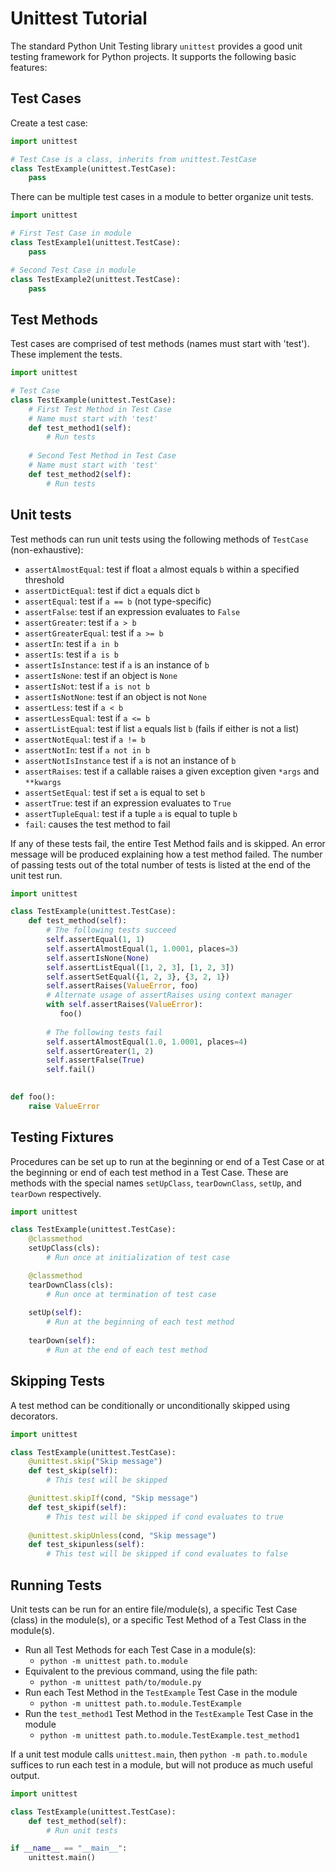 # Unittest Tutorial
The standard Python Unit Testing library `unittest` provides a good unit testing framework for Python projects. It supports the following basic features:

## Test Cases
Create a test case:
```py
import unittest

# Test Case is a class, inherits from unittest.TestCase
class TestExample(unittest.TestCase):
    pass
```
There can be multiple test cases in a module to better organize unit tests.
```py
import unittest

# First Test Case in module
class TestExample1(unittest.TestCase):
    pass

# Second Test Case in module
class TestExample2(unittest.TestCase):
    pass
```

## Test Methods
Test cases are comprised of test methods (names must start with 'test'). These implement the tests.
```py
import unittest

# Test Case
class TestExample(unittest.TestCase):
    # First Test Method in Test Case
    # Name must start with 'test'
    def test_method1(self):
        # Run tests
        
    # Second Test Method in Test Case
    # Name must start with 'test'
    def test_method2(self):
        # Run tests
```

## Unit tests
Test methods can run unit tests using the following methods of `TestCase` (non-exhaustive):
* `assertAlmostEqual`: test if float `a` almost equals `b` within a specified threshold
* `assertDictEqual`: test if dict `a` equals dict `b`
* `assertEqual`: test if `a == b` (not type-specific)
* `assertFalse`: test if an expression evaluates to `False`
* `assertGreater`: test if `a > b`
* `assertGreaterEqual`: test if `a >= b`
* `assertIn`: test if `a in b`
* `assertIs`: test if `a is b`
* `assertIsInstance`: test if `a` is an instance of `b`
* `assertIsNone`: test if an object is `None`
* `assertIsNot`: test if `a is not b`
* `assertIsNotNone`: test if an object is not `None`
* `assertLess`: test if `a < b`
* `assertLessEqual`: test if `a <= b`
* `assertListEqual`: test if list `a` equals list `b` (fails if either is not a list)
* `assertNotEqual`: test if `a != b`
* `assertNotIn`: test if `a not in b`
* `assertNotIsInstance` test if `a` is not an instance of `b`
* `assertRaises`: test if a callable raises a given exception given `*args` and `**kwargs`
* `assertSetEqual`: test if set `a` is equal to set `b`
* `assertTrue`: test if an expression evaluates to `True`
* `assertTupleEqual`: test if a tuple `a` is equal to tuple `b`
* `fail`: causes the test method to fail

If any of these tests fail, the entire Test Method fails and is skipped. An error message will be produced explaining how a test method failed. The number of passing tests out of the total number of tests is listed at the end of the unit test run.
```py
import unittest

class TestExample(unittest.TestCase):
    def test_method(self):
        # The following tests succeed
        self.assertEqual(1, 1)
        self.assertAlmostEqual(1, 1.0001, places=3)
        self.assertIsNone(None)
        self.assertListEqual([1, 2, 3], [1, 2, 3])
        self.assertSetEqual({1, 2, 3}, {3, 2, 1})
        self.assertRaises(ValueError, foo)
        # Alternate usage of assertRaises using context manager
        with self.assertRaises(ValueError):
           foo()
        
        # The following tests fail
        self.assertAlmostEqual(1.0, 1.0001, places=4)
        self.assertGreater(1, 2)
        self.assertFalse(True)
        self.fail()
        

def foo():
    raise ValueError
```

## Testing Fixtures
Procedures can be set up to run at the beginning or end of a Test Case or at the beginning or end of each test method in a Test Case. These are methods with the special names `setUpClass`, `tearDownClass`, `setUp`, and `tearDown` respectively.
```py
import unittest

class TestExample(unittest.TestCase):
    @classmethod
    setUpClass(cls):
        # Run once at initialization of test case

    @classmethod
    tearDownClass(cls):
        # Run once at termination of test case
        
    setUp(self):
        # Run at the beginning of each test method
        
    tearDown(self):
        # Run at the end of each test method
```

## Skipping Tests
A test method can be conditionally or unconditionally skipped using decorators.
```py
import unittest

class TestExample(unittest.TestCase):
    @unittest.skip("Skip message")
    def test_skip(self):
        # This test will be skipped

    @unittest.skipIf(cond, "Skip message")
    def test_skipif(self):
        # This test will be skipped if cond evaluates to true
        
    @unittest.skipUnless(cond, "Skip message")
    def test_skipunless(self):
        # This test will be skipped if cond evaluates to false
```

## Running Tests
Unit tests can be run for an entire file/module(s), a specific Test Case (class) in the module(s), or a specific Test Method of a Test Class in the module(s).
* Run all Test Methods for each Test Case in a module(s):
   - `python -m unittest path.to.module`
* Equivalent to the previous command, using the file path:
   - `python -m unittest path/to/module.py`
* Run each Test Method in the `TestExample` Test Case in the module
   - `python -m unittest path.to.module.TestExample`
* Run the `test_method1` Test Method in the `TestExample` Test Case in the module
   - `python -m unittest path.to.module.TestExample.test_method1`
   
If a unit test module calls `unittest.main`, then `python -m path.to.module` suffices to run each test in a module, but will not produce as much useful output.
```py
import unittest

class TestExample(unittest.TestCase):
    def test_method(self):
        # Run unit tests

if __name__ == "__main__":
    unittest.main()
```
